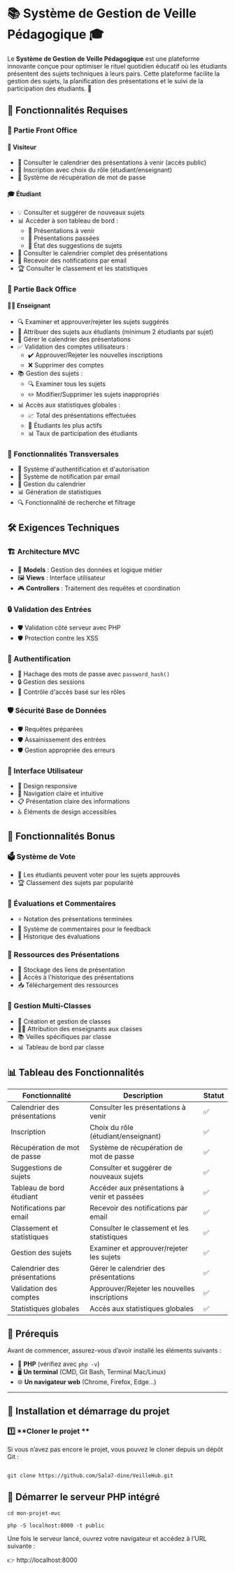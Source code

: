 # 📚 Système de Gestion de Veille Pédagogique 🎓

Le **Système de Gestion de Veille Pédagogique** est une plateforme innovante conçue pour optimiser le rituel quotidien éducatif où les étudiants présentent des sujets techniques à leurs pairs. Cette plateforme facilite la gestion des sujets, la planification des présentations et le suivi de la participation des étudiants. 🚀

## 🌟 Fonctionnalités Requises

### 🏫 Partie Front Office

#### 👤 Visiteur
- 📅 Consulter le calendrier des présentations à venir (accès public)
- 📝 Inscription avec choix du rôle (étudiant/enseignant)
- 🔑 Système de récupération de mot de passe

#### 🎓 Étudiant
- 💡 Consulter et suggérer de nouveaux sujets
- 📊 Accéder à son tableau de bord :
  - 📅 Présentations à venir
  - 📜 Présentations passées
  - 📌 État des suggestions de sujets
- 📅 Consulter le calendrier complet des présentations
- 📧 Recevoir des notifications par email
- 🏆 Consulter le classement et les statistiques

### 🏢 Partie Back Office

#### 👨‍🏫 Enseignant
- 🔍 Examiner et approuver/rejeter les sujets suggérés
- 📝 Attribuer des sujets aux étudiants (minimum 2 étudiants par sujet)
- 📅 Gérer le calendrier des présentations
- ✅ Validation des comptes utilisateurs :
  - ✔️ Approuver/Rejeter les nouvelles inscriptions
  - ❌ Supprimer des comptes
- 📚 Gestion des sujets :
  - 🔍 Examiner tous les sujets
  - ✏️ Modifier/Supprimer les sujets inappropriés
- 📊 Accès aux statistiques globales :
  - 📈 Total des présentations effectuées
  - 🏅 Étudiants les plus actifs
  - 📊 Taux de participation des étudiants

### 🔄 Fonctionnalités Transversales
- 🔐 Système d'authentification et d'autorisation
- 📧 Système de notification par email
- 📅 Gestion du calendrier
- 📊 Génération de statistiques
- 🔍 Fonctionnalité de recherche et filtrage

## 🛠️ Exigences Techniques

### 🏗️ Architecture MVC
- 🧱 **Models** : Gestion des données et logique métier
- 🖼️ **Views** : Interface utilisateur
- 🎮 **Controllers** : Traitement des requêtes et coordination

### 🔒 Validation des Entrées
- 🛡️ Validation côté serveur avec PHP
- 🛡️ Protection contre les XSS

### 🔐 Authentification
- 🔑 Hachage des mots de passe avec `password_hash()`
- 🔒 Gestion des sessions
- 🚪 Contrôle d'accès basé sur les rôles

### 🛡️ Sécurité Base de Données
- 🛡️ Requêtes préparées
- 🛡️ Assainissement des entrées
- 🛡️ Gestion appropriée des erreurs

### 🎨 Interface Utilisateur
- 📱 Design responsive
- 🧭 Navigation claire et intuitive
- 📋 Présentation claire des informations
- ♿ Éléments de design accessibles

## 🎉 Fonctionnalités Bonus

### 🗳️ Système de Vote
- 🎯 Les étudiants peuvent voter pour les sujets approuvés
- 🏆 Classement des sujets par popularité

### 📝 Évaluations et Commentaires
- ⭐ Notation des présentations terminées
- 💬 Système de commentaires pour le feedback
- 📜 Historique des évaluations

### 📂 Ressources des Présentations
- 🔗 Stockage des liens de présentation
- 📜 Accès à l'historique des présentations
- 📥 Téléchargement des ressources

### 🏫 Gestion Multi-Classes
- 🏢 Création et gestion de classes
- 👨‍🏫 Attribution des enseignants aux classes
- 📚 Veilles spécifiques par classe
- 📊 Tableau de bord par classe

## 📊 Tableau des Fonctionnalités

| Fonctionnalité | Description | Statut |
|----------------|-------------|--------|
| Calendrier des présentations | Consulter les présentations à venir | ✅ |
| Inscription | Choix du rôle (étudiant/enseignant) | ✅ |
| Récupération de mot de passe | Système de récupération de mot de passe | ✅ |
| Suggestions de sujets | Consulter et suggérer de nouveaux sujets | ✅ |
| Tableau de bord étudiant | Accéder aux présentations à venir et passées | ✅ |
| Notifications par email | Recevoir des notifications par email | ✅ |
| Classement et statistiques | Consulter le classement et les statistiques | ✅ |
| Gestion des sujets | Examiner et approuver/rejeter les sujets | ✅ |
| Calendrier des présentations | Gérer le calendrier des présentations | ✅ |
| Validation des comptes | Approuver/Rejeter les nouvelles inscriptions | ✅ |
| Statistiques globales | Accès aux statistiques globales | ✅ |

## 📌 Prérequis

Avant de commencer, assurez-vous d’avoir installé les éléments suivants :

- 🐘 **PHP** (vérifiez avec `php -v`)
- 🖥️ **Un terminal** (CMD, Git Bash, Terminal Mac/Linux)
- 🌐 **Un navigateur web** (Chrome, Firefox, Edge...)

---

## 🚀 Installation et démarrage du projet

### 1️⃣ **Cloner le projet **
Si vous n’avez pas encore le projet, vous pouvez le cloner depuis un dépôt Git :

```

git clone https://github.com/Sala7-dine/VeilleHub.git

```

## 🚀 Démarrer le serveur PHP intégré

```
cd mon-projet-mvc
```

```
php -S localhost:8000 -t public
```

Une fois le serveur lancé, ouvrez votre navigateur et accédez à l’URL suivante :

👉 http://localhost:8000
